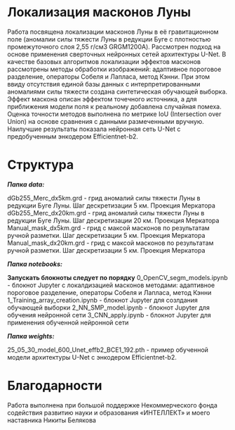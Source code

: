 # Локализация масконов Луны
Работа посвящена локализации масконов Луны в её гравитационном поле (аномалии силы тяжести Луны в редукции Буге с плотностью промежуточного слоя 2,55 г/см3 GRGM1200A). Рассмотрен подход на основе применения сверточных нейронных сетей архитектуры U-Net. В качестве базовых алгоритмов локализации эффектов масконов рассмотрены методы обработки изображений: адаптивное пороговое разделение, операторы Собеля и Лапласа, метод Кэнни. При этом ввиду отсутствия единой базы данных с интерпретированными аномалиями силы тяжести создана синтетическая обучающей выборка. Эффект маскона описан эффектом точечного источника, а для приближения модели поля к реальному добавлена случайная помеха. Оценка точности методов выполнена по метрике IoU (Intersection over Union) на основе сравнения с данными размеченными вручную. Наилучшие результаты показала нейронная сеть U-Net с предобученным энкодером Efficientnet-b2.

# Структура

***Папка data:***

dGb255_Merc_dx5km.grd - грид аномалий силы тяжести Луны в редукции Буге Луны. Шаг дескретизации 5 км. Проекция Меркатора
dGb255_Merc_dx20km.grd  - грид аномалий силы тяжести Луны в редукции Буге Луны. Шаг дескретизации 20 км. Проекция Меркатора
Manual_mask_dx5km.grd - грид с максой масконов по результатам ручной разметки. Шаг дескретизации 5 км. Проекция Меркатора
Manual_mask_dx20km.grd  - грид с максой масконов по результатам ручной разметки. Шаг дескретизации 5 км. Проекция Меркатора

***Папка notebooks:***

**Запускать блокноты следует по порядку**
0_OpenCV_segm_models.ipynb - блокнот Jupyter с локалдизацией масконов методами: адаптивное пороговое разделение, операторы Собеля и Лапласа, метод Кэнни
1_Training_array_creation.ipynb - блокнот Jupyter для созлдания обучающей выборки
2_NN_SMP_model.ipynb  - блокнот Jupyter для обучения нейронной сети
3_CNN_apply.ipynb - блокнот Jupyter для применения обученной нейронной сети

***Папка weights:***

25_05_30_model_600_Unet_effb2_ВСЕ1_192.pth - пример обученной модели архитектуры U-Net с энкодером Efficientnet-b2.

# Благодарности
Работа выполнена при большой поддержке Некоммерческого фонда содействия развитию науки и образования «ИНТЕЛЛЕКТ» и моего наставника Никиты Белякова
